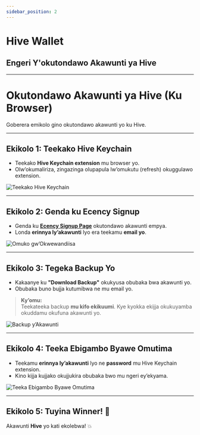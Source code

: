 ```yaml
---
sidebar_position: 2
---
```


# Hive Wallet

## **Engeri Y'okutondawo Akawunti ya Hive**  

---

# **Okutondawo Akawunti ya Hive (Ku Browser)**  

Goberera emikolo gino okutondawo akawunti yo ku Hive.  

---

## **Ekikolo 1: Teekako Hive Keychain**  

- Teekako **Hive Keychain extension** mu browser yo.  
- Olw’okumaliriza, zingazinga olupapula lw’omukutu (refresh) okuggulawo extension.  

![Teekako Hive Keychain](@site/src/assets/Hive-Wallet/1.png)  

---

## **Ekikolo 2: Genda ku Ecency Signup**  

- Genda ku <a href="https://ecency.com/signup" class="button-link" target="_blank">**Ecency Signup Page**</a> okutondawo akawunti empya.  
- Londa **erinnya ly’akawunti** lyo era teekamu **email yo**.  

![Omuko gw’Okwewandiisa](@site/src/assets/Hive-Wallet/2.png)  

---

## **Ekikolo 3: Tegeka Backup Yo**  

- Kakaanye ku **"Download Backup"** okukyusa obubaka bwa akawunti yo.  
- Obubaka buno bujja kutumibwa ne mu email yo.  

> **Ky’omu:**  
> Teekateeka backup **mu kifo ekikuumi**. Kye kyokka ekijja okukuyamba okuddamu okufuna akawunti yo.  

![Backup y’Akawunti](@site/src/assets/Hive-Wallet/3.png)  

---

## **Ekikolo 4: Teeka Ebigambo Byawe Omutima**  

- Teekamu **erinnya ly’akawunti** lyo ne **password** mu Hive Keychain extension.  
- Kino kijja kujjako okujjukira obubaka bwo mu ngeri ey’ekyama.  

![Teeka Ebigambo Byawe Omutima](@site/src/assets/Hive-Wallet/4.png)  

---

## **Ekikolo 5: Tuyina Winner! 🎉**  

Akawunti **Hive** yo kati ekolebwa! 💥